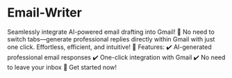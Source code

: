 # Email-Writer
Seamlessly integrate AI-powered email drafting into Gmail! 🚀 No need to switch tabs—generate professional replies directly within Gmail with just one click. Effortless, efficient, and intuitive!  🔹 Features: ✔️ AI-generated professional email responses ✔️ One-click integration with Gmail ✔️ No need to leave your inbox  🔗 Get started now!
